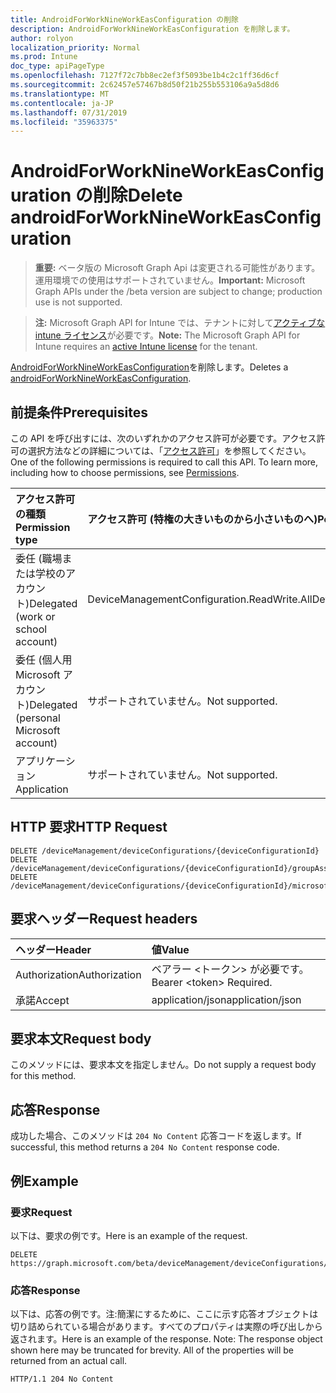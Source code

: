 ```yaml
---
title: AndroidForWorkNineWorkEasConfiguration の削除
description: AndroidForWorkNineWorkEasConfiguration を削除します。
author: rolyon
localization_priority: Normal
ms.prod: Intune
doc_type: apiPageType
ms.openlocfilehash: 7127f72c7bb8ec2ef3f5093be1b4c2c1ff36d6cf
ms.sourcegitcommit: 2c62457e57467b8d50f21b255b553106a9a5d8d6
ms.translationtype: MT
ms.contentlocale: ja-JP
ms.lasthandoff: 07/31/2019
ms.locfileid: "35963375"
---
```

# <a name="delete-androidforworknineworkeasconfiguration"></a><span data-ttu-id="28749-103">AndroidForWorkNineWorkEasConfiguration の削除</span><span class="sxs-lookup"><span data-stu-id="28749-103">Delete androidForWorkNineWorkEasConfiguration</span></span>

> <span data-ttu-id="28749-104">**重要:** ベータ版の Microsoft Graph Api は変更される可能性があります。運用環境での使用はサポートされていません。</span><span class="sxs-lookup"><span data-stu-id="28749-104">**Important:** Microsoft Graph APIs under the /beta version are subject to change; production use is not supported.</span></span>

> <span data-ttu-id="28749-105">**注:** Microsoft Graph API for Intune では、テナントに対して[アクティブな intune ライセンス](https://go.microsoft.com/fwlink/?linkid=839381)が必要です。</span><span class="sxs-lookup"><span data-stu-id="28749-105">**Note:** The Microsoft Graph API for Intune requires an [active Intune license](https://go.microsoft.com/fwlink/?linkid=839381) for the tenant.</span></span>

<span data-ttu-id="28749-106">[AndroidForWorkNineWorkEasConfiguration](../resources/intune-deviceconfig-androidforworknineworkeasconfiguration.md)を削除します。</span><span class="sxs-lookup"><span data-stu-id="28749-106">Deletes a [androidForWorkNineWorkEasConfiguration](../resources/intune-deviceconfig-androidforworknineworkeasconfiguration.md).</span></span>

## <a name="prerequisites"></a><span data-ttu-id="28749-107">前提条件</span><span class="sxs-lookup"><span data-stu-id="28749-107">Prerequisites</span></span>
<span data-ttu-id="28749-p101">この API を呼び出すには、次のいずれかのアクセス許可が必要です。アクセス許可の選択方法などの詳細については、「[アクセス許可](/graph/permissions-reference)」を参照してください。</span><span class="sxs-lookup"><span data-stu-id="28749-p101">One of the following permissions is required to call this API. To learn more, including how to choose permissions, see [Permissions](/graph/permissions-reference).</span></span>

|<span data-ttu-id="28749-110">アクセス許可の種類</span><span class="sxs-lookup"><span data-stu-id="28749-110">Permission type</span></span>|<span data-ttu-id="28749-111">アクセス許可 (特権の大きいものから小さいものへ)</span><span class="sxs-lookup"><span data-stu-id="28749-111">Permissions (from most to least privileged)</span></span>|
|:---|:---|
|<span data-ttu-id="28749-112">委任 (職場または学校のアカウント)</span><span class="sxs-lookup"><span data-stu-id="28749-112">Delegated (work or school account)</span></span>|<span data-ttu-id="28749-113">DeviceManagementConfiguration.ReadWrite.All</span><span class="sxs-lookup"><span data-stu-id="28749-113">DeviceManagementConfiguration.ReadWrite.All</span></span>|
|<span data-ttu-id="28749-114">委任 (個人用 Microsoft アカウント)</span><span class="sxs-lookup"><span data-stu-id="28749-114">Delegated (personal Microsoft account)</span></span>|<span data-ttu-id="28749-115">サポートされていません。</span><span class="sxs-lookup"><span data-stu-id="28749-115">Not supported.</span></span>|
|<span data-ttu-id="28749-116">アプリケーション</span><span class="sxs-lookup"><span data-stu-id="28749-116">Application</span></span>|<span data-ttu-id="28749-117">サポートされていません。</span><span class="sxs-lookup"><span data-stu-id="28749-117">Not supported.</span></span>|

## <a name="http-request"></a><span data-ttu-id="28749-118">HTTP 要求</span><span class="sxs-lookup"><span data-stu-id="28749-118">HTTP Request</span></span>
<!-- {
  "blockType": "ignored"
}
-->
``` http
DELETE /deviceManagement/deviceConfigurations/{deviceConfigurationId}
DELETE /deviceManagement/deviceConfigurations/{deviceConfigurationId}/groupAssignments/{deviceConfigurationGroupAssignmentId}/deviceConfiguration
DELETE /deviceManagement/deviceConfigurations/{deviceConfigurationId}/microsoft.graph.windowsDomainJoinConfiguration/networkAccessConfigurations/{deviceConfigurationId}
```

## <a name="request-headers"></a><span data-ttu-id="28749-119">要求ヘッダー</span><span class="sxs-lookup"><span data-stu-id="28749-119">Request headers</span></span>
|<span data-ttu-id="28749-120">ヘッダー</span><span class="sxs-lookup"><span data-stu-id="28749-120">Header</span></span>|<span data-ttu-id="28749-121">値</span><span class="sxs-lookup"><span data-stu-id="28749-121">Value</span></span>|
|:---|:---|
|<span data-ttu-id="28749-122">Authorization</span><span class="sxs-lookup"><span data-stu-id="28749-122">Authorization</span></span>|<span data-ttu-id="28749-123">ベアラー &lt;トークン&gt; が必要です。</span><span class="sxs-lookup"><span data-stu-id="28749-123">Bearer &lt;token&gt; Required.</span></span>|
|<span data-ttu-id="28749-124">承諾</span><span class="sxs-lookup"><span data-stu-id="28749-124">Accept</span></span>|<span data-ttu-id="28749-125">application/json</span><span class="sxs-lookup"><span data-stu-id="28749-125">application/json</span></span>|

## <a name="request-body"></a><span data-ttu-id="28749-126">要求本文</span><span class="sxs-lookup"><span data-stu-id="28749-126">Request body</span></span>
<span data-ttu-id="28749-127">このメソッドには、要求本文を指定しません。</span><span class="sxs-lookup"><span data-stu-id="28749-127">Do not supply a request body for this method.</span></span>

## <a name="response"></a><span data-ttu-id="28749-128">応答</span><span class="sxs-lookup"><span data-stu-id="28749-128">Response</span></span>
<span data-ttu-id="28749-129">成功した場合、このメソッドは `204 No Content` 応答コードを返します。</span><span class="sxs-lookup"><span data-stu-id="28749-129">If successful, this method returns a `204 No Content` response code.</span></span>

## <a name="example"></a><span data-ttu-id="28749-130">例</span><span class="sxs-lookup"><span data-stu-id="28749-130">Example</span></span>

### <a name="request"></a><span data-ttu-id="28749-131">要求</span><span class="sxs-lookup"><span data-stu-id="28749-131">Request</span></span>
<span data-ttu-id="28749-132">以下は、要求の例です。</span><span class="sxs-lookup"><span data-stu-id="28749-132">Here is an example of the request.</span></span>
``` http
DELETE https://graph.microsoft.com/beta/deviceManagement/deviceConfigurations/{deviceConfigurationId}
```

### <a name="response"></a><span data-ttu-id="28749-133">応答</span><span class="sxs-lookup"><span data-stu-id="28749-133">Response</span></span>
<span data-ttu-id="28749-p102">以下は、応答の例です。注:簡潔にするために、ここに示す応答オブジェクトは切り詰められている場合があります。すべてのプロパティは実際の呼び出しから返されます。</span><span class="sxs-lookup"><span data-stu-id="28749-p102">Here is an example of the response. Note: The response object shown here may be truncated for brevity. All of the properties will be returned from an actual call.</span></span>
``` http
HTTP/1.1 204 No Content
```





